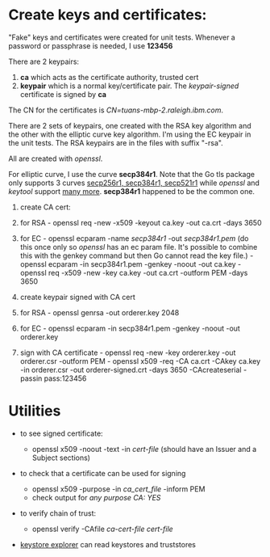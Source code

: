 # Create keys and certificates:

"Fake" keys and certificates were created for unit tests.
Whenever a password or passphrase is needed, I use **123456**

There are 2 keypairs:
1. **ca** which acts as the certificate authority, trusted cert
1. **keypair**  which is a normal key/certificate pair. The _keypair-signed_  certificate is signed by **ca**

The CN for the certificates is _CN=tuans-mbp-2.raleigh.ibm.com_.

There are 2 sets of keypairs, one created with the RSA key algorithm and the other with the elliptic curve key algorithm. I'm using the EC keypair in the unit tests. The RSA keypairs are in the files with suffix "-rsa".

All are created with *openssl*.

For elliptic curve, I use the curve **secp384r1**. Note that the Go tls package only supports 3 curves [secp256r1, secp384r1, secp521r1](https://golang.org/pkg/crypto/tls/#CurveID) while *openssl* and *keytool* support [many more](http://www.iana.org/assignments/tls-parameters/tls-parameters.xml#tls-parameters-8). **secp384r1** happened to be the common one.

1. create CA cert:
  1. for RSA
    - openssl req -new -x509 -keyout ca.key -out ca.crt  -days 3650
  1. for EC
    - openssl ecparam -name _secp384r1_ -out _secp384r1.pem_ (do this once only so *openssl* has an ec param file. It's possible to combine this with the genkey command but then Go cannot read the key file.)
    - openssl ecparam -in secp384r1.pem -genkey -noout -out ca.key
    - openssl req -x509 -new -key ca.key -out ca.crt -outform PEM -days 3650

1. create keypair signed with CA cert
  1. for RSA
    - openssl genrsa -out orderer.key 2048
  1. for EC
    - openssl ecparam -in secp384r1.pem -genkey -noout -out orderer.key
  1. sign with CA certificate
    - openssl req -new -key orderer.key -out orderer.csr -outform PEM
    - openssl x509 -req -CA ca.crt -CAkey ca.key -in orderer.csr -out  orderer-signed.crt  -days 3650  -CAcreateserial -passin pass:123456

# Utilities

- to see signed certificate:
   - openssl x509 -noout -text -in _cert-file_  (should have an Issuer and a Subject sections)

- to check that a certificate can be used for signing
  - openssl x509 -purpose -in _ca_cert_file_ -inform PEM
  - check output for _any purpose CA: YES_

- to verify chain of trust:
  - openssl verify -CAfile _ca-cert-file_ _cert-file_

- [keystore explorer](http://www.keystore-explorer.org/) can read keystores and truststores
